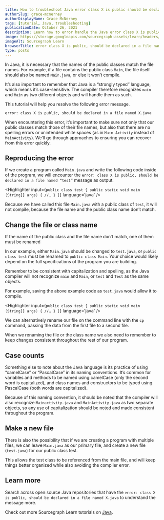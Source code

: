 ```yaml
---
title: How to troubleshoot Java error class X is public should be declared in a file named X
authorSlug: grace-mcnerney
authorDisplayName: Grace McNerney
tags: [tutorial, Java, troubleshooting]
publicationDate: October 26, 2021
description: Learn how to error handle the Java error class X is public, should be declared in a file named X
image: https://storage.googleapis.com/sourcegraph-assets/learn/headers/sourcegraph-learn-header.png
imageAlt: Sourcegraph Learn
browserTitle: error class X is public, should be declared in a file named X in Java error handling
type: posts
---
```


In Java, it is necessary that the names of the public classes match the file names. For example, if a file contains the public class `Main`, the file itself should also be named `Main.java`, or else it won’t compile. 

It’s also important to remember that Java is a “strongly typed” language, which means it’s case-sensitive. The compiler therefore recognizes `main` and `Main` as two different objects and will handle them as such. 

This tutorial will help you resolve the following error message.

```
error: class X is public, should be declared in a file named X.java
```

When encountering this error, it’s important to make sure not only that our public classes match those of their file names, but also that there are no spelling errors or unintended white spaces (as in `Main Activity` instead of `MainActivity`). We'll go through approaches to ensuring you can recover from this error quickly. 

## Reproducing the error

If we create a program called `Main.java` and write the following code inside of the program, we will encounter the `error: class X is public, should be declared in a file named “test”` message as output.

<Highlighter
input={`public class test {
    public static void main (String[] args) {
    //…
    }
}`}
language='java'
/>

Because we have called this file `Main.java` with a public class of `test`, it will not compile, because the file name and the public class name don’t match. 

## Change the file or class name

If the name of the public class and the file name don’t match, one of them must be renamed

In our example, either `Main.java` should be changed to `test.java`, or `public class test` must be renamed to `public class Main`. Your choice would likely depend on the full specifications of the program you are building. 

Remember to be consistent with capitalization and spelling, as the Java compiler will not recognize `main` and `Main`, or `test` and `Test` as the same objects. 

For example, saving the above example code as `test.java` would allow it to compile. 

<Highlighter
input={`public class test {
    public static void main (String[] args) {
    //…
    }
}`}
language='java'
/>

We can alternatively rename our file on the command line with the `cp` command, passing the data from the first file to a second file. 

<Highlighter
input='cp Main.java test.java'
language='bash'
/>

When we renaming the file or the class name we also need to remember to keep changes consistent throughout the rest of our program. 

## Case counts

Something else to note about the Java language is its practice of using “camelCase” or “PascalCase” in its naming conventions. It’s common for variables and methods to be named using camelCase (only the second word is capitalized), and class names and constructors to be typed using PascalCase (both words are capitalized). 

Because of this naming convention, it should be noted that the compiler will also recognize `Mainactivity.java` and `MainActivity.java` as two separate objects, so any use of capitalization should be noted and made consistent throughout the program. 

## Make a new file

There is also the possibility that if we are creating a program with multiple files, we can leave `Main.java` as our primary file, and create a new file (`test.java`) for our public class test. 

This allows the test class to be referenced from the main file, and will keep things better organized while also avoiding the compiler error. 

## Learn more

Search across open source Java repositories that have the `error: class X is public, should be declared in a file named X.java` to understand the message more.

<SourcegraphSearch query="error: class is public, should be declared in a file named .java lang:java" patternType="literal"/>

Check out more Sourcegraph Learn tutorials on [Java](https://learn.sourcegraph.com/tags/java).